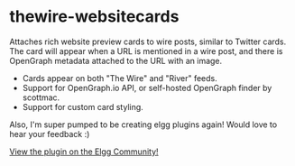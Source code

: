 # thewire-websitecards


Attaches rich website preview cards to wire posts, similar to Twitter cards. The card will appear when a URL is mentioned in a wire post, and there is OpenGraph metadata attached to the URL with an image.

-   Cards appear on both "The Wire" and "River" feeds.
-   Support for OpenGraph.io API, or self-hosted OpenGraph finder by scottmac.
-   Support for custom card styling.

Also, I'm super pumped to be creating elgg plugins again! Would love to hear your feedback :)

[View the plugin on the Elgg Community!](https://elgg.org/plugins/2865107)
